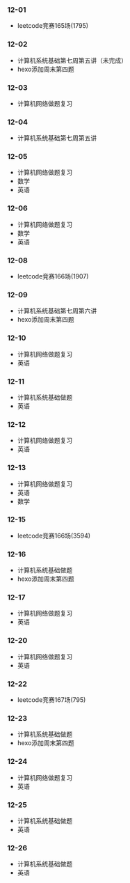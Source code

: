 ### 12-01
* leetcode竞赛165场(1795)
### 12-02
* 计算机系统基础第七周第五讲（未完成）
* hexo添加周末第四题
### 12-03
* 计算机网络做题复习
### 12-04
* 计算机系统基础第七周第五讲
### 12-05
* 计算机网络做题复习
* 数学
* 英语
### 12-06
* 计算机网络做题复习
* 数学
* 英语
### 12-08
* leetcode竞赛166场(1907)
### 12-09
* 计算机系统基础第七周第六讲
* hexo添加周末第四题
### 12-10
* 计算机网络做题复习
* 英语
### 12-11
* 计算机系统基础做题
* 英语
### 12-12
* 计算机网络做题复习
* 英语
### 12-13
* 计算机网络做题复习
* 英语
* 数学
### 12-15
* leetcode竞赛166场(3594)
### 12-16
* 计算机系统基础做题
* hexo添加周末第四题
### 12-17
* 计算机网络做题复习
* 英语
### 12-20
* 计算机网络做题复习
* 英语
### 12-22
* leetcode竞赛167场(795)
### 12-23
* 计算机系统基础做题
* hexo添加周末第四题
### 12-24
* 计算机网络做题复习
* 英语
### 12-25
* 计算机系统基础做题
* 英语
### 12-26
* 计算机系统基础做题
* 英语